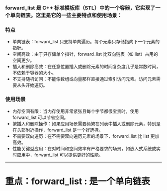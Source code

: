 ### forward_list 是 C++ 标准模板库（STL）中的一个容器，它实现了一个单向链表。这里是它的一些主要特点和使用场景：

### 特点
* 单向链表：forward_list 只支持单向遍历。每个元素只存储指向下一个元素的指针。
* 空间高效：由于只存储单个指针，forward_list 比双向链表（如 list）占用的空间更少。
* 插入和删除高效：在任意位置插入或删除元素的时间复杂度几乎是常数时间，不依赖于容器的大小。
* 不支持随机访问：不能像数组或向量那样直接通过索引访问元素。访问元素需要从头开始遍历。
###  使用场景
* 内存空间有限：当内存使用非常紧张且每个字节都很宝贵时，使用 forward_list 可以节省空间。
* 繁插入和删除操作：如果应用场景需要频繁在列表中插入或删除元素，特别是在头部附近操作，forward_list 是一个好选择。
* 不需要双向遍历：在不需要双向遍历元素的场景下，forward_list 比 list 更加高效。
* 性能关键型应用：在对时间和空间效率有严格要求的场景，如嵌入式系统或实时应用中，forward_list 可以提供更好的性能。


----
# 重点：forward_list :  是一个单向链表